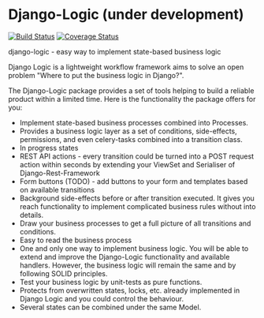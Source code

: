# Django-Logic (under development)
[![Build Status](https://travis-ci.org/Borderless360/django-logic.svg?branch=master)](https://travis-ci.org/Borderless360/django-logic) [![Coverage Status](https://coveralls.io/repos/github/Borderless360/django-logic/badge.svg?branch=master)](https://coveralls.io/github/Borderless360/django-logic?branch=master)

django-logic - easy way to implement state-based business logic 

Django Logic is a lightweight workflow framework aims to solve an open problem "Where to put the business logic in Django?".

 The Django-Logic package provides a set of tools helping to build a reliable product within a limited time. Here is the functionality the package offers for you:
- Implement state-based business processes combined into Processes. 
- Provides a business logic layer as a set of conditions, side-effects, permissions, and even celery-tasks combined into a transition class.
- In progress states 
- REST API actions - every transition could be turned into a POST request action within seconds by extending your ViewSet and Serialiser of Django-Rest-Framework 
- Form buttons (TODO) - add buttons to your form and templates based on available transitions 
- Background side-effects before or after transition executed. It gives you reach functionality to implement complicated business rules without into details.
- Draw your business processes to get a full picture of all transitions and conditions. 
- Easy to read the business process 
- One and only one way to implement business logic. You will be able to extend and improve the Django-Logic functionality and available handlers. However, the business logic will remain the same and by following SOLID principles. 
- Test your business logic by unit-tests as pure functions. 
- Protects from overwritten states, locks, etc. already implemented in Django Logic and you could control the behaviour. 
- Several states can be combined under the same Model.
